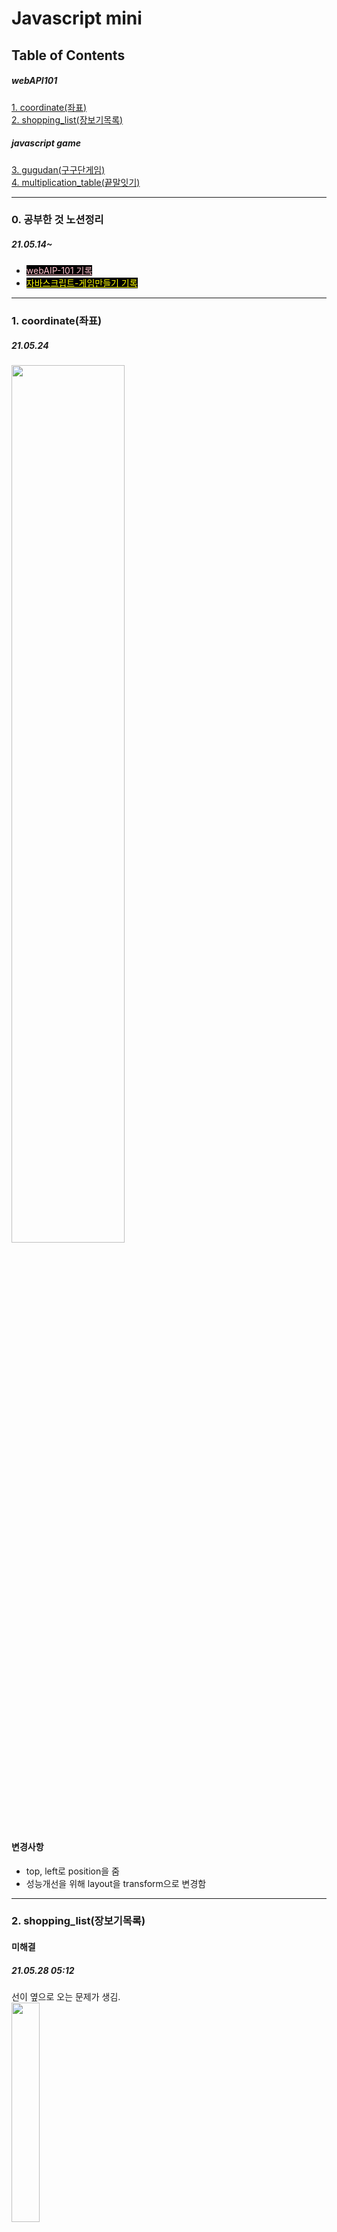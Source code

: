 # Javascript mini 
## Table of Contents  
##### webAPI101
[1. coordinate(좌표) ](#1-coordinate좌표)  
[2. shopping_list(장보기목록)](#2-shopping_list장보기목록)

##### javascript game
[3. gugudan(구구단게임)](#3-gugudan구구단게임)<br>
[4. multiplication_table(끝말잇기)](#4-multiplication_table끝말잇기)

---

### 0. 공부한 것 노션정리
##### 21.05.14~</br>
- <a href="https://www.notion.so/101-a60bf628302b4296afb6bab6a7586f3b" style="background:#000; color:pink;">webAIP-101 기록</a></br>
- <a href="https://www.notion.so/JS-ES2020-3ff96ffc5022467c93c5879e18695b6d" style="background:#000; color:yellow;">자바스크립트-게임만들기 기록</a>

---

### 1. coordinate(좌표)
##### 21.05.24</br>
<img width="60%" src="https://user-images.githubusercontent.com/67423755/119437555-57572500-bd59-11eb-9d63-45fc3ef7817d.gif"/>

#### 변경사항
- top, left로 position을 줌
- 성능개선을 위해 layout을 transform으로 변경함

---

### 2. shopping_list(장보기목록)
#### 미해결
##### 21.05.28 05:12 </br>
선이 옆으로 오는 문제가 생김.</br>
<img width="30%" src="https://user-images.githubusercontent.com/67423755/119890253-8f858000-bf72-11eb-975e-78d0a8c8f9ac.gif"/>

---

### 3. gugudan(구구단게임)
##### 21.07.02
<img width="50%" src="https://user-images.githubusercontent.com/67423755/124345054-4da2c600-dc11-11eb-8469-c3efb139eb6a.gif"/>
- classList add로 animation효과를 주는 클래스 생성 --> settimeout을 이용, 몇초 후 애니메이션이 classList를 remove로 제거되도록 만듬</br>
- eventListener에서  form을 submit해주면 enter와 click이 모두 해결된다.

---

### 4. multiplication_table(끝말잇기)
##### 21.07.03
<img width="50%" src="https://user-images.githubusercontent.com/67423755/124345066-5e533c00-dc11-11eb-87e7-1434479349e0.gif"/>
- new Date()함수를 이용해서 year-month+1-date 을 표시하기
- '0'.slice(-2)를 이용해서 yyyy-mm-dd로 날짜 표시하기

---

### 5. lotto(로또당첨게임)
#### 21.07.04
<img width="50%" src="https://user-images.githubusercontent.com/67423755/124768295-83c6a980-df73-11eb-9d59-8e4355a29a25.gif"/>
- array().fill().map()을 이용해서 배열만들기
- splice(), Math.random()를 이용해서 랜덤한 공 뽑아내기
- push()로 랜덤한 숫자한개 뽑기
- slice()로 여러개의 공을 뽑기
- sort()로 오름차순으로 뽑힌 공을 나열하기
- 숫자의 범위마다 공의 색을 바꿔주는 클래스를 
- setTimeout으로 공이 차례대로 나타나게 만들기
